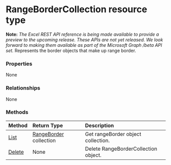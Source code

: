 # RangeBorderCollection resource type
**Note:** _The Excel REST API reference is being made available to provide a preview to the upcoming release. These APIs are not yet released. We look forward to making them available as part of the Microsoft Graph /beta API set._
Represents the border objects that make up range border.

### Properties
None

### Relationships
None


### Methods

| Method		   | Return Type	|Description|
|:---------------|:--------|:----------|
|[List](../api/rangeborder_list.md) | [RangeBorder](rangeborder.md) collection |Get rangeBorder object collection. |
|[Delete](../api/rangebordercollection_delete.md) | None |Delete RangeBorderCollection object. |


<!-- uuid: 8fcb5dbc-d5aa-4681-8e31-b001d5168d79
2015-10-25 14:57:30 UTC -->
<!-- {
  "type": "#page.annotation",
  "description": "RangeBorderCollection resource",
  "keywords": "",
  "section": "documentation",
  "tocPath": ""
}-->